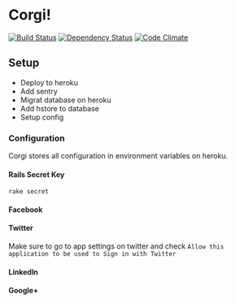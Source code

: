 # Corgi!
[![Build Status](https://travis-ci.org/southpolesteve/corgi.png?branch=master)](https://travis-ci.org/southpolesteve/corgi)
[![Dependency Status](https://gemnasium.com/southpolesteve/corgi.png)](https://gemnasium.com/southpolesteve/corgi)
[![Code Climate](https://codeclimate.com/github/southpolesteve/corgi.png)](https://codeclimate.com/github/southpolesteve/corgi)

## Setup

- Deploy to heroku
- Add sentry
- Migrat database on heroku
- Add hstore to database
- Setup config

### Configuration

Corgi stores all configuration in environment variables on heroku.

#### Rails Secret Key

`rake secret`

#### Facebook
#### Twitter
Make sure to go to app settings on twitter and check `Allow this application to be used to Sign in with Twitter`
#### LinkedIn
#### Google+
